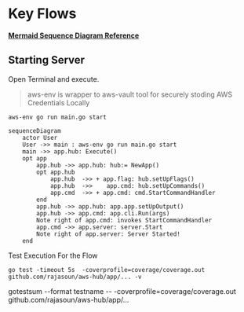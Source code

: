 # Key Flows

**[Mermaid Sequence Diagram Reference](https://mermaid-js.github.io/mermaid/#/sequenceDiagram)**


## Starting Server

Open Terminal and execute.

> aws-env is wrapper to aws-vault tool for securely stoding AWS Credentials Locally 

```
aws-env go run main.go start 
```

```mermaid
sequenceDiagram
    actor User
    User ->> main : aws-env go run main.go start 
    main ->> app.hub: Execute()
    opt app
        app.hub ->> app.hub: hub:= NewApp()
        opt app.hub
            app.hub  ->> + app.flag: hub.setUpFlags()
            app.hub  ->>    app.cmd: hub.setUpCommands() 
            app.cmd  ->> + app.cmd: cmd.StartCommandHandler
        end
        app.hub ->> app.hub: app.app.setUpOutput()
        app.hub ->> app.cmd: app.cli.Run(args)  
        Note right of app.cmd: invokes StartCommandHandler
        app.cmd ->> app.server: server.Start
        Note right of app.server: Server Started! 
    end
```

Test Execution For the Flow 

```
go test -timeout 5s  -coverprofile=coverage/coverage.out  github.com/rajasoun/aws-hub/app/... -v
```

gotestsum --format testname -- -coverprofile=coverage/coverage.out github.com/rajasoun/aws-hub/app/...